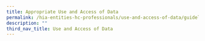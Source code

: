 ```yaml
---
title: Appropriate Use and Access of Data
permalink: /hia-entities-hc-professionals/use-and-access-of-data/guidelines/
description: ""
third_nav_title: Use and Access of Data
---
```

